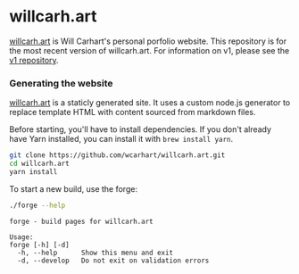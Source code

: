 # willcarh.art
[willcarh.art](https://willcarh.art) is Will Carhart's personal porfolio website. This repository is for the most recent version of willcarh.art. For information on v1, please see the [v1 repository](https://github.com/wcarhart/willcarh.art-v1).

### Generating the website
[willcarh.art](https://willcarh.art) is a staticly generated site. It uses a custom node.js generator to replace template HTML with content sourced from markdown files.

Before starting, you'll have to install dependencies. If you don't already have Yarn installed, you can install it with `brew install yarn`.
```bash
git clone https://github.com/wcarhart/willcarh.art.git
cd willcarh.art
yarn install
```
To start a new build, use the forge:
```bash
./forge --help
```
```
forge - build pages for willcarh.art

Usage:
forge [-h] [-d]
  -h, --help      Show this menu and exit
  -d, --develop   Do not exit on validation errors
```
